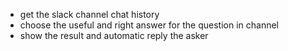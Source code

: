 - get the slack channel chat history
- choose the useful and right answer for the question in channel
- show the result and automatic reply the asker 
